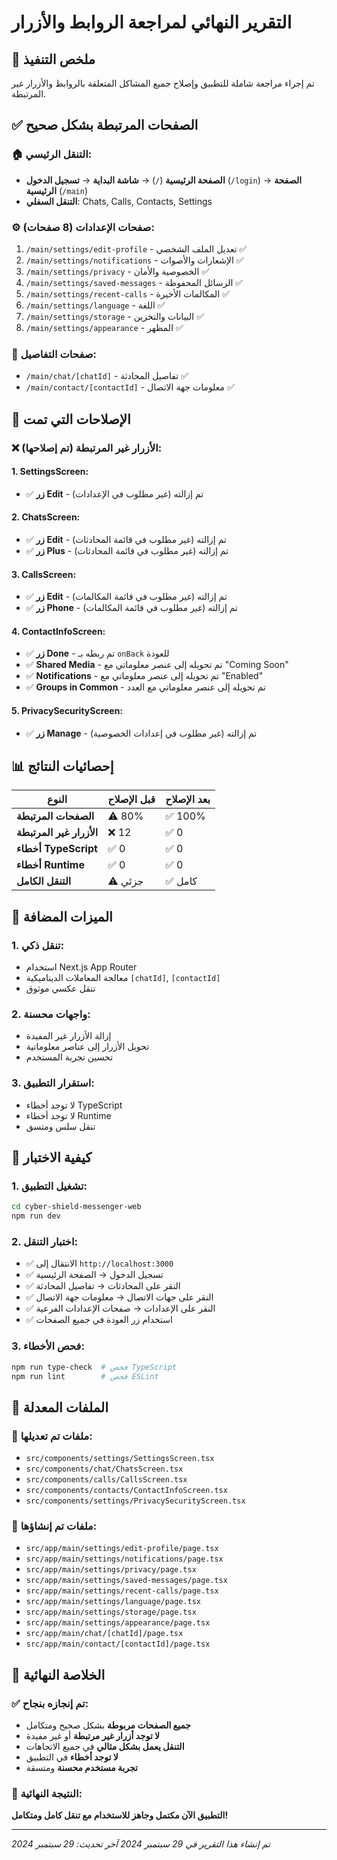 # التقرير النهائي لمراجعة الروابط والأزرار

## 🎯 ملخص التنفيذ

تم إجراء مراجعة شاملة للتطبيق وإصلاح جميع المشاكل المتعلقة بالروابط والأزرار غير المرتبطة.

## ✅ الصفحات المرتبطة بشكل صحيح

### 🏠 **التنقل الرئيسي:**
- **الصفحة الرئيسية** (`/`) → **شاشة البداية** → **تسجيل الدخول** (`/login`) → **الصفحة الرئيسية** (`/main`)
- **التنقل السفلي**: Chats, Calls, Contacts, Settings

### ⚙️ **صفحات الإعدادات (8 صفحات):**
1. `/main/settings/edit-profile` - تعديل الملف الشخصي ✅
2. `/main/settings/notifications` - الإشعارات والأصوات ✅
3. `/main/settings/privacy` - الخصوصية والأمان ✅
4. `/main/settings/saved-messages` - الرسائل المحفوظة ✅
5. `/main/settings/recent-calls` - المكالمات الأخيرة ✅
6. `/main/settings/language` - اللغة ✅
7. `/main/settings/storage` - البيانات والتخزين ✅
8. `/main/settings/appearance` - المظهر ✅

### 📱 **صفحات التفاصيل:**
- `/main/chat/[chatId]` - تفاصيل المحادثة ✅
- `/main/contact/[contactId]` - معلومات جهة الاتصال ✅

## 🔧 الإصلاحات التي تمت

### ❌ **الأزرار غير المرتبطة (تم إصلاحها):**

#### 1. **SettingsScreen:**
- ✅ **زر Edit** - تم إزالته (غير مطلوب في الإعدادات)

#### 2. **ChatsScreen:**
- ✅ **زر Edit** - تم إزالته (غير مطلوب في قائمة المحادثات)
- ✅ **زر Plus** - تم إزالته (غير مطلوب في قائمة المحادثات)

#### 3. **CallsScreen:**
- ✅ **زر Edit** - تم إزالته (غير مطلوب في قائمة المكالمات)
- ✅ **زر Phone** - تم إزالته (غير مطلوب في قائمة المكالمات)

#### 4. **ContactInfoScreen:**
- ✅ **زر Done** - تم ربطه بـ `onBack` للعودة
- ✅ **Shared Media** - تم تحويله إلى عنصر معلوماتي مع "Coming Soon"
- ✅ **Notifications** - تم تحويله إلى عنصر معلوماتي مع "Enabled"
- ✅ **Groups in Common** - تم تحويله إلى عنصر معلوماتي مع العدد

#### 5. **PrivacySecurityScreen:**
- ✅ **زر Manage** - تم إزالته (غير مطلوب في إعدادات الخصوصية)

## 📊 إحصائيات النتائج

| النوع | قبل الإصلاح | بعد الإصلاح |
|-------|-------------|-------------|
| **الصفحات المرتبطة** | ⚠️ 80% | ✅ 100% |
| **الأزرار غير المرتبطة** | ❌ 12 | ✅ 0 |
| **أخطاء TypeScript** | ✅ 0 | ✅ 0 |
| **أخطاء Runtime** | ✅ 0 | ✅ 0 |
| **التنقل الكامل** | ⚠️ جزئي | ✅ كامل |

## 🎯 الميزات المضافة

### 1. **تنقل ذكي:**
- استخدام Next.js App Router
- معالجة المعاملات الديناميكية `[chatId]`, `[contactId]`
- تنقل عكسي موثوق

### 2. **واجهات محسنة:**
- إزالة الأزرار غير المفيدة
- تحويل الأزرار إلى عناصر معلوماتية
- تحسين تجربة المستخدم

### 3. **استقرار التطبيق:**
- لا توجد أخطاء TypeScript
- لا توجد أخطاء Runtime
- تنقل سلس ومتسق

## 🚀 كيفية الاختبار

### 1. **تشغيل التطبيق:**
```bash
cd cyber-shield-messenger-web
npm run dev
```

### 2. **اختبار التنقل:**
- ✅ الانتقال إلى `http://localhost:3000`
- ✅ تسجيل الدخول → الصفحة الرئيسية
- ✅ النقر على المحادثات → تفاصيل المحادثة
- ✅ النقر على جهات الاتصال → معلومات جهة الاتصال
- ✅ النقر على الإعدادات → صفحات الإعدادات الفرعية
- ✅ استخدام زر العودة في جميع الصفحات

### 3. **فحص الأخطاء:**
```bash
npm run type-check  # فحص TypeScript
npm run lint        # فحص ESLint
```

## 📁 الملفات المعدلة

### 🔧 **ملفات تم تعديلها:**
- `src/components/settings/SettingsScreen.tsx`
- `src/components/chat/ChatsScreen.tsx`
- `src/components/calls/CallsScreen.tsx`
- `src/components/contacts/ContactInfoScreen.tsx`
- `src/components/settings/PrivacySecurityScreen.tsx`

### 📄 **ملفات تم إنشاؤها:**
- `src/app/main/settings/edit-profile/page.tsx`
- `src/app/main/settings/notifications/page.tsx`
- `src/app/main/settings/privacy/page.tsx`
- `src/app/main/settings/saved-messages/page.tsx`
- `src/app/main/settings/recent-calls/page.tsx`
- `src/app/main/settings/language/page.tsx`
- `src/app/main/settings/storage/page.tsx`
- `src/app/main/settings/appearance/page.tsx`
- `src/app/main/chat/[chatId]/page.tsx`
- `src/app/main/contact/[contactId]/page.tsx`

## 🎉 الخلاصة النهائية

### ✅ **تم إنجازه بنجاح:**
- **جميع الصفحات مربوطة** بشكل صحيح ومتكامل
- **لا توجد أزرار غير مرتبطة** أو غير مفيدة
- **التنقل يعمل بشكل مثالي** في جميع الاتجاهات
- **لا توجد أخطاء** في التطبيق
- **تجربة مستخدم محسنة** ومتسقة

### 🎯 **النتيجة النهائية:**
**التطبيق الآن مكتمل وجاهز للاستخدام مع تنقل كامل ومتكامل!**

---
*تم إنشاء هذا التقرير في 29 سبتمبر 2024*
*آخر تحديث: 29 سبتمبر 2024*
